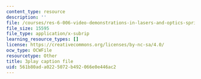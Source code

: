 ```yaml
---
content_type: resource
description: ''
file: /courses/res-6-006-video-demonstrations-in-lasers-and-optics-spring-2008/561b80ada0225072b492066e0e446ac2_--Zi_cn4kPE.vtt
file_size: 15595
file_type: application/x-subrip
learning_resource_types: []
license: https://creativecommons.org/licenses/by-nc-sa/4.0/
ocw_type: OCWFile
resourcetype: Other
title: 3play caption file
uid: 561b80ad-a022-5072-b492-066e0e446ac2
---
```

